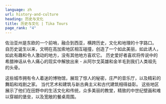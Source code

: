 ```yaml
---
language: zh
url: history-and-culture
heading: 历史与文化
title: 历史与文化 | Tika Tours
page_rank: "4"
---
```

<div class="row content-row"><!-- 877 (0)-->

</div>

<div class="row content-row"><!-- 878 (3)-->
<div class="col-xs-12 col-sm-6 col-md-6"><!-- 1206 -->

佐治亚州是东欧的一个前哨，融合到西亚，横跨历史，文化和地理的十字路口。 自历史诞生以来，文明在高加索地区相互碰撞，创造了一个如此美丽，如此诱人，如此有趣和令人激动的地方，没有其他地方喜欢它。
历史爱好者喜欢将传说中的希腊神话从令人痛心的现实中解放出来 \- 从阿尔戈英雄和金羊毛到我们人类祖先的头骨。

</div>

<div class="col-xs-12 col-sm-6 col-md-6"><!-- 1207 -->

这些城市拥有令人着迷的博物馆，展现了惊人的秘密，庄严的音乐厅，以及精彩的舞蹈和戏剧之家。 当代艺术和建筑与新古典主义和古代建筑相得益彰。 这些地区展示了他们在田野中的生活文化和传统，众多美丽的教堂，精致的中世纪壁画和难以穿越的堡垒，以及宽敞的餐桌周围。

</div>

</div>
